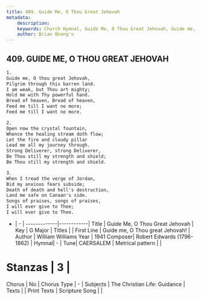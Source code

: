 ```yaml
---
title: 409. Guide Me, O Thou Great Jehovah
metadata:
    description: 
    keywords: Church Hymnal, Guide Me, O Thou Great Jehovah, Guide me, O Thou great Jehovah!, 
    author: Brian Onang'o
---
```



## 409. GUIDE ME, O THOU GREAT JEHOVAH

```txt
1.
Guide me, O thou great Jehovah,
Pilgrim through this barren land.
I am weak, but Thou art mighty;
Hold me with Thy powerful hand.
Bread of heaven, Bread of heaven,
Feed me till I want no more;
Feed me till I want no more.

2.
Open now the crystal fountain,
Whence the healing stream doth flow;
Let the fire and cloudy pillar
Lead me all my journey through.
Strong Deliverer, strong Deliverer,
Be Thou still my strength and shield;
Be Thou still my strength and shield.

3.
When I tread the verge of Jordan,
Bid my anxious fears subside;
Death of death and hell's destruction,
Land me safe on Canaan's side.
Songs of praises, songs of praises,
I will ever give to Thee;
I will ever give to Thee.
```

- |   -  |
-------------|------------|
Title | Guide Me, O Thou Great Jehovah |
Key | G Major |
Titles |  |
First Line | Guide me, O Thou great Jehovah! |
Author | William Williams
Year | 1941
Composer| Robert Edwards (1796-1862) |
Hymnal|  - |
Tune| CAERSALEM |
Metrical pattern | |
# Stanzas | 3 |
Chorus | No |
Chorus Type | - |
Subjects | The Christian Life: Guidance |
Texts |  |
Print Texts | 
Scripture Song |  |
  
